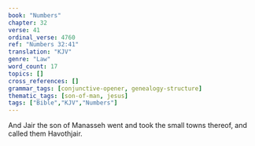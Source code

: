 ```yaml
---
book: "Numbers"
chapter: 32
verse: 41
ordinal_verse: 4760
ref: "Numbers 32:41"
translation: "KJV"
genre: "Law"
word_count: 17
topics: []
cross_references: []
grammar_tags: [conjunctive-opener, genealogy-structure]
thematic_tags: [son-of-man, jesus]
tags: ["Bible","KJV","Numbers"]
---
```

And Jair the son of Manasseh went and took the small towns thereof, and called them Havothjair.
